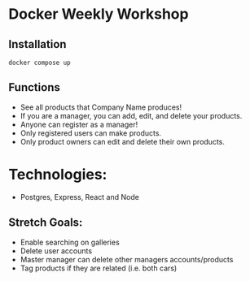 # Docker Weekly Workshop

## Installation

```
docker compose up
```

## Functions

- See all products that Company Name produces!
- If you are a manager, you can add, edit, and delete your products.
- Anyone can register as a manager!
- Only registered users can make products.
- Only product owners can edit and delete their own products.

# Technologies:

- Postgres, Express, React and Node

## Stretch Goals:

- Enable searching on galleries
- Delete user accounts
- Master manager can delete other managers accounts/products
- Tag products if they are related (i.e. both cars)
